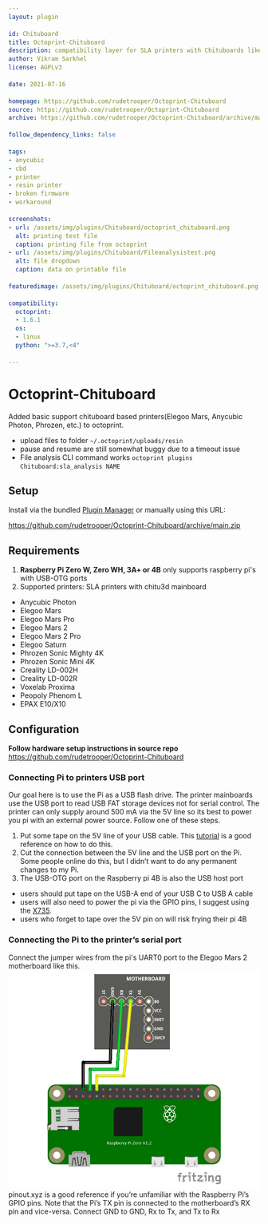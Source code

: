 ```yaml
---
layout: plugin

id: Chituboard
title: Octoprint-Chituboard
description: compatibility layer for SLA printers with Chituboards like the Photon and Mars series
author: Vikram Sarkhel
license: AGPLv3

date: 2021-07-16

homepage: https://github.com/rudetrooper/Octoprint-Chituboard
source: https://github.com/rudetrooper/Octoprint-Chituboard
archive: https://github.com/rudetrooper/Octoprint-Chituboard/archive/main.zip

follow_dependency_links: false

tags:
- anycubic
- cbd
- printer
- resin printer
- broken firmware
- workaround

screenshots:
- url: /assets/img/plugins/Chituboard/octoprint_chituboard.png
  alt: printing test file
  caption: printing file from octoprint
- url: /assets/img/plugins/Chituboard/Fileanalysistest.png
  alt: file dropdown
  caption: data on printable file

featuredimage: /assets/img/plugins/Chituboard/octoprint_chituboard.png

compatibility:
  octoprint:
  - 1.6.1
  os:
  - linux
  python: ">=3.7,<4"

---
```


# Octoprint-Chituboard

Added basic support chituboard based printers(Elegoo Mars, Anycubic Photon, Phrozen, etc.) to octoprint.
* upload files to folder `~/.octoprint/uploads/resin`
* pause and resume are still somewhat buggy due to a timeout issue
* File analysis CLI command works `octoprint plugins Chituboard:sla_analysis NAME`

## Setup

Install via the bundled [Plugin Manager](https://github.com/foosel/OctoPrint/wiki/Plugin:-Plugin-Manager)
or manually using this URL:

https://github.com/rudetrooper/Octoprint-Chituboard/archive/main.zip

## Requirements
1. **Raspberry Pi Zero W, Zero WH, 3A+ or 4B** only supports raspberry pi's with USB-OTG ports
2. Supported printers: SLA printers with chitu3d mainboard
  * Anycubic Photon
  * Elegoo Mars
  * Elegoo Mars Pro
  * Elegoo Mars 2
  * Elegoo Mars 2 Pro
  * Elegoo Saturn
  * Phrozen Sonic Mighty 4K
  * Phrozen Sonic Mini 4K
  * Creality LD-002H
  * Creality LD-002R
  * Voxelab Proxima
  * Peopoly Phenom L
  * EPAX E10/X10

## Configuration

**Follow hardware setup instructions in source repo**
https://github.com/rudetrooper/Octoprint-Chituboard

### Connecting Pi to printers USB port

Our goal here is to use the Pi as a USB flash drive. The printer mainboards use the USB port to read USB FAT storage devices not for serial control. The printer can only supply around 500 mA via the 5V line so its best to power you pi with an external power source.
Follow one of these steps.
1. Put some tape on the 5V line of your USB cable. This [tutorial](https://l9o.dev/posts/controlling-an-elegoo-mars-pro-remotely/) is a good reference on how to do this.
2. Cut the connection between the 5V line and the USB port on the Pi. Some people online do this, but I didn’t want to do any permanent changes to my Pi.
3. The USB-OTG port on the Raspberry pi 4B is also the USB host port
  * users should put tape on the USB-A end of your USB C to USB A cable
  * users will also need to power the pi via the GPIO pins, I suggest using the [X735](https://wiki.geekworm.com/X735).
  * users who forget to tape over the 5V pin on will risk frying their pi 4B

### Connecting the Pi to the printer’s serial port

Connect the jumper wires from the pi's UART0 port to the Elegoo Mars 2 motherboard like this.
![pi_UART](/assets/img/plugins/Chituboard/schematic.png)
pinout.xyz is a good reference if you’re unfamiliar with the Raspberry Pi’s GPIO pins. Note that the Pi’s TX pin is connected to the motherboard’s RX pin and vice-versa. Connect GND to GND, Rx to Tx, and Tx to Rx

